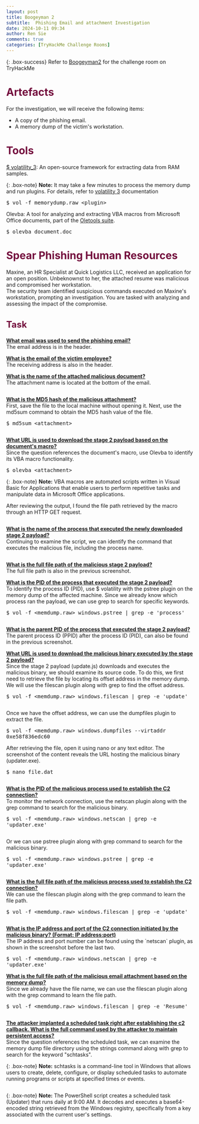 ```yaml
---
layout: post
title: Boogeyman 2
subtitle:  Phishing Email and attachment Investigation
date: 2024-10-11 09:34
author: Ren Sie
comments: true
categories: [TryHackMe Challenge Rooms]
---
```


{: .box-success}
 Refer to [Boogeyman2](https://tryhackme.com/room/boogeyman2) for the challenge room on TryHackMe

<!-- wp:heading {"level":1,"style":{"color":{"text":"#74103e"},"elements":{"link":{"color":{"text":"#74103e"}}}},"fontSize":"large"} -->
<h1 class="wp-block-heading has-text-color has-link-color has-large-font-size" style="color:#74103e">Artefacts</h1>
<!-- /wp:heading -->

<!-- wp:paragraph {"fontSize":"small"} -->
<p class="has-small-font-size">For the investigation, we will receive the following items:</p>
<!-- /wp:paragraph -->

<!-- wp:list {"fontSize":"small"} -->
<ul class="wp-block-list has-small-font-size"><!-- wp:list-item -->
<li>A copy of the phishing email.</li>
<!-- /wp:list-item -->

<!-- wp:list-item -->
<li>A memory dump of the victim's workstation.</li>
<!-- /wp:list-item --></ul>
<!-- /wp:list -->

<!-- wp:heading {"level":1,"style":{"color":{"text":"#74103e"},"elements":{"link":{"color":{"text":"#74103e"}}}},"fontSize":"large"} -->
<h1 class="wp-block-heading has-text-color has-link-color has-large-font-size" style="color:#74103e">Tools</h1>
<!-- /wp:heading -->

<!-- wp:paragraph {"align":"justify","fontSize":"small"} -->
<p class="has-text-align-justify has-small-font-size"><a href="https://github.com/volatilityfoundation/volatility3">$ volatility_3</a>: An open-source framework for extracting data from RAM samples.</p>
<!-- /wp:paragraph -->

{: .box-note}
**Note:** It may take a few minutes to process the memory dump and run plugins. For details, refer to [volatility 3](https://volatility3.readthedocs.io/en/latest/volatility3.plugins.html) documentation

<!-- wp:paragraph {"backgroundColor":"tertiary","fontSize":"small"} -->
<p class="has-tertiary-background-color has-background has-small-font-size"><kbd>$ vol -f memorydump.raw &lt;plugin&gt;</kbd></p>
<!-- /wp:paragraph -->

<!-- wp:paragraph {"align":"justify","fontSize":"small"} -->
<p class="has-text-align-justify has-small-font-size">Olevba: A tool for analyzing and extracting VBA macros from Microsoft Office documents, part of the <a href="https://github.com/decalage2/oletools">Oletools suite</a>.</p>
<!-- /wp:paragraph -->

<!-- wp:paragraph {"backgroundColor":"tertiary","fontSize":"small"} -->
<p class="has-tertiary-background-color has-background has-small-font-size"><kbd>$ olevba document.doc</kbd></p>
<!-- /wp:paragraph -->

<!-- wp:heading {"level":1,"style":{"color":{"text":"#74103e"},"elements":{"link":{"color":{"text":"#74103e"}}}},"fontSize":"large"} -->
<h1 class="wp-block-heading has-text-color has-link-color has-large-font-size" style="color:#74103e">Spear Phishing Human Resources</h1>
<!-- /wp:heading -->

<!-- wp:paragraph {"align":"justify","fontSize":"small"} -->
<p class="has-text-align-justify has-small-font-size">Maxine, an HR Specialist at Quick Logistics LLC, received an application for an open position. Unbeknownst to her, the attached resume was malicious and compromised her workstation.<br>The security team identified suspicious commands executed on Maxine's workstation, prompting an investigation. You are tasked with analyzing and assessing the impact of the compromise.</p>
<!-- /wp:paragraph -->

<!-- wp:heading {"style":{"typography":{"fontSize":"1.5rem"},"color":{"text":"#74103e"},"elements":{"link":{"color":{"text":"#74103e"}}}}} -->
<h2 class="wp-block-heading has-text-color has-link-color" style="color:#74103e;font-size:1.5rem">Task</h2>
<!-- /wp:heading -->

<!-- wp:paragraph {"align":"justify","fontSize":"small"} -->
<p class="has-text-align-justify has-small-font-size"><strong><span style="text-decoration: underline">What email was used to send the phishing email?</span></strong><br>The email address is in the header.</p>
<!-- /wp:paragraph -->

<!-- wp:paragraph {"align":"justify","fontSize":"small"} -->
<p class="has-text-align-justify has-small-font-size"><strong><span style="text-decoration: underline"><strong>What is the email of the victim employee?</strong></span></strong><br>The receiving address is also in the header.</p>
<!-- /wp:paragraph -->

<!-- wp:paragraph {"align":"justify","fontSize":"small"} -->
<p class="has-text-align-justify has-small-font-size"><strong><span style="text-decoration: underline"><strong>What is the name of the attached malicious document?</strong></span></strong><br>The attachment name is located at the bottom of the email.</p>
<!-- /wp:paragraph -->

<!-- wp:image {"id":3317,"sizeSlug":"large","linkDestination":"media"} -->
<figure class="wp-block-image size-large"><a href="https://1earnwithren.wordpress.com/wp-content/uploads/2024/10/image-294.png"><img src="https://1earnwithren.wordpress.com/wp-content/uploads/2024/10/image-294.png?w=975" alt="" class="wp-image-3317" /></a></figure>
<!-- /wp:image -->

<!-- wp:paragraph {"align":"justify","fontSize":"small"} -->
<p class="has-text-align-justify has-small-font-size"><span style="text-decoration: underline"><strong><strong>What is the MD5 hash of the malicious attachment?</strong></strong></span><br>First, save the file to the local machine without opening it. Next, use the md5sum command to obtain the MD5 hash value of the file.</p>
<!-- /wp:paragraph -->

<!-- wp:paragraph {"backgroundColor":"tertiary","fontSize":"small"} -->
<p class="has-tertiary-background-color has-background has-small-font-size"><kbd>$ md5sum &lt;attachment&gt;</kbd></p>
<!-- /wp:paragraph -->

<!-- wp:image {"id":3318,"sizeSlug":"large","linkDestination":"media"} -->
<figure class="wp-block-image size-large"><a href="https://1earnwithren.wordpress.com/wp-content/uploads/2024/10/image-295.png"><img src="https://1earnwithren.wordpress.com/wp-content/uploads/2024/10/image-295.png?w=975" alt="" class="wp-image-3318" /></a></figure>
<!-- /wp:image -->

<!-- wp:paragraph {"align":"justify","fontSize":"small"} -->
<p class="has-text-align-justify has-small-font-size"><strong><span style="text-decoration: underline"><strong>What URL is used to download the stage 2 payload based on the document's macro?</strong></span></strong><br>Since the question references the document's macro, use Olevba to identify its VBA macro functionality.</p>
<!-- /wp:paragraph -->

<!-- wp:paragraph {"backgroundColor":"tertiary","fontSize":"small"} -->
<p class="has-tertiary-background-color has-background has-small-font-size"><kbd>$ olevba &lt;attachment&gt;</kbd></p>
<!-- /wp:paragraph -->

{: .box-note}
**Note:** VBA macros are automated scripts written in Visual Basic for Applications that enable users to perform repetitive tasks and manipulate data in Microsoft Office applications.

<!-- wp:paragraph {"align":"justify","fontSize":"small"} -->
<p class="has-text-align-justify has-small-font-size">After reviewing the output, I found the file path retrieved by the macro through an HTTP GET request.</p>
<!-- /wp:paragraph -->

<!-- wp:image {"id":3320,"sizeSlug":"large","linkDestination":"media"} -->
<figure class="wp-block-image size-large"><a href="https://1earnwithren.wordpress.com/wp-content/uploads/2024/10/image-296.png"><img src="https://1earnwithren.wordpress.com/wp-content/uploads/2024/10/image-296.png?w=1024" alt="" class="wp-image-3320" /></a></figure>
<!-- /wp:image -->

<!-- wp:paragraph {"align":"justify","fontSize":"small"} -->
<p class="has-text-align-justify has-small-font-size"><strong><span style="text-decoration: underline"><strong>What is the name of the process that executed the newly downloaded stage 2 payload?</strong></span></strong><br>Continuing to examine the script, we can identify the command that executes the malicious file, including the process name.</p>
<!-- /wp:paragraph -->

<!-- wp:image {"id":3321,"sizeSlug":"large","linkDestination":"media"} -->
<figure class="wp-block-image size-large"><a href="https://1earnwithren.wordpress.com/wp-content/uploads/2024/10/image-297.png"><img src="https://1earnwithren.wordpress.com/wp-content/uploads/2024/10/image-297.png?w=975" alt="" class="wp-image-3321" /></a></figure>
<!-- /wp:image -->



<!-- wp:paragraph {"align":"justify","fontSize":"small"} -->
<p class="has-text-align-justify has-small-font-size"><strong><span style="text-decoration: underline"><strong>What is the full file path of the malicious stage 2 payload?</strong></span></strong><br>The full file path is also in the previous screenshot.</p>
<!-- /wp:paragraph -->

<!-- wp:paragraph {"align":"justify","fontSize":"small"} -->
<p class="has-text-align-justify has-small-font-size"><strong><span style="text-decoration: underline"><strong>What is the PID of the process that executed the stage 2 payload?</strong></span></strong><br>To identify the process ID (PID), use $ volatility with the pstree plugin on the memory dump of the affected machine. Since we already know which process ran the payload, we can use grep to search for specific keywords.</p>
<!-- /wp:paragraph -->

<!-- wp:paragraph {"backgroundColor":"tertiary","fontSize":"small"} -->
<p class="has-tertiary-background-color has-background has-small-font-size"><kbd>$ vol -f &lt;memdump.raw&gt; windows.pstree | grep -e 'process'</kbd></p>
<!-- /wp:paragraph -->

<!-- wp:image {"id":3323,"sizeSlug":"large","linkDestination":"media"} -->
<figure class="wp-block-image size-large"><a href="https://1earnwithren.wordpress.com/wp-content/uploads/2024/10/image-298.png"><img src="https://1earnwithren.wordpress.com/wp-content/uploads/2024/10/image-298.png?w=975" alt="" class="wp-image-3323" /></a></figure>
<!-- /wp:image -->

<!-- wp:paragraph {"align":"justify","fontSize":"small"} -->
<p class="has-text-align-justify has-small-font-size"><strong><span style="text-decoration: underline"><strong>What is the parent PID of the process that executed the stage 2 payload?</strong></span></strong><br>The parent process ID (PPID) after the process ID (PID), can also be found in the previous screenshot.</p>
<!-- /wp:paragraph -->

<!-- wp:paragraph {"align":"justify","fontSize":"small"} -->
<p class="has-text-align-justify has-small-font-size"><strong><span style="text-decoration: underline"><strong>What URL is used to download the malicious binary executed by the stage 2 payload?</strong></span></strong><br>Since the stage 2 payload (update.js) downloads and executes the malicious binary, we should examine its source code. To do this, we first need to retrieve the file by locating its offset address in the memory dump. We will use the filescan plugin along with grep to find the offset address.</p>
<!-- /wp:paragraph -->

<!-- wp:paragraph {"backgroundColor":"tertiary","fontSize":"small"} -->
<p class="has-tertiary-background-color has-background has-small-font-size"><kbd>$ vol -f &lt;memdump.raw&gt; windows.filescan | grep -e 'update'</kbd></p>
<!-- /wp:paragraph -->

<!-- wp:image {"id":3325,"sizeSlug":"large","linkDestination":"media"} -->
<figure class="wp-block-image size-large"><a href="https://1earnwithren.wordpress.com/wp-content/uploads/2024/10/image-299.png"><img src="https://1earnwithren.wordpress.com/wp-content/uploads/2024/10/image-299.png?w=1024" alt="" class="wp-image-3325" /></a></figure>
<!-- /wp:image -->

<!-- wp:paragraph {"align":"justify","fontSize":"small"} -->
<p class="has-text-align-justify has-small-font-size">Once we have the offset address, we can use the dumpfiles plugin to extract the file.</p>
<!-- /wp:paragraph -->

<!-- wp:paragraph {"backgroundColor":"tertiary","fontSize":"small"} -->
<p class="has-tertiary-background-color has-background has-small-font-size"><kbd>$ vol -f &lt;memdump.raw&gt; windows.dumpfiles --virtaddr 0xe58f836edc60</kbd></p>
<!-- /wp:paragraph -->

<!-- wp:paragraph {"align":"justify","fontSize":"small"} -->
<p class="has-text-align-justify has-small-font-size">After retrieving the file, open it using nano or any text editor. The screenshot of the content reveals the URL hosting the malicious binary (updater.exe).</p>
<!-- /wp:paragraph -->

<!-- wp:paragraph {"backgroundColor":"tertiary","fontSize":"small"} -->
<p class="has-tertiary-background-color has-background has-small-font-size"><kbd>$ nano file.dat</kbd></p>
<!-- /wp:paragraph -->

<!-- wp:image {"id":3326,"sizeSlug":"large","linkDestination":"media"} -->
<figure class="wp-block-image size-large"><a href="https://1earnwithren.wordpress.com/wp-content/uploads/2024/10/image-300.png"><img src="https://1earnwithren.wordpress.com/wp-content/uploads/2024/10/image-300.png?w=975" alt="" class="wp-image-3326" /></a></figure>
<!-- /wp:image -->

<!-- wp:paragraph {"align":"justify","fontSize":"small"} -->
<p class="has-text-align-justify has-small-font-size"><strong><span style="text-decoration: underline"><strong>What is the PID of the malicious process used to establish the C2 connection?</strong></span></strong><br>To monitor the network connection, use the netscan plugin along with the grep command to search for the malicious binary.</p>
<!-- /wp:paragraph -->

<!-- wp:paragraph {"backgroundColor":"tertiary","fontSize":"small"} -->
<p class="has-tertiary-background-color has-background has-small-font-size"><kbd>$ vol -f &lt;memdump.raw&gt; windows.netscan | grep -e 'updater.exe'</kbd></p>
<!-- /wp:paragraph -->

<!-- wp:image {"id":3329,"sizeSlug":"large","linkDestination":"media"} -->
<figure class="wp-block-image size-large"><a href="https://1earnwithren.wordpress.com/wp-content/uploads/2024/10/image-301.png"><img src="https://1earnwithren.wordpress.com/wp-content/uploads/2024/10/image-301.png?w=1024" alt="" class="wp-image-3329" /></a></figure>
<!-- /wp:image -->

<!-- wp:paragraph {"align":"justify","fontSize":"small"} -->
<p class="has-text-align-justify has-small-font-size">Or we can use pstree plugin along with grep command to search for the malicious binary.</p>
<!-- /wp:paragraph -->

<!-- wp:paragraph {"backgroundColor":"tertiary","fontSize":"small"} -->
<p class="has-tertiary-background-color has-background has-small-font-size"><kbd>$ vol -f &lt;memdump.raw&gt; windows.pstree | grep -e 'updater.exe'</kbd></p>
<!-- /wp:paragraph -->

<!-- wp:image {"id":3330,"sizeSlug":"large","linkDestination":"media"} -->
<figure class="wp-block-image size-large"><a href="https://1earnwithren.wordpress.com/wp-content/uploads/2024/10/image-302.png"><img src="https://1earnwithren.wordpress.com/wp-content/uploads/2024/10/image-302.png?w=975" alt="" class="wp-image-3330" /></a></figure>
<!-- /wp:image -->

<!-- wp:paragraph {"align":"justify","fontSize":"small"} -->
<p class="has-text-align-justify has-small-font-size"><strong><span style="text-decoration: underline"><strong>What is the full file path of the malicious process used to establish the C2 connection?</strong></span></strong><br>We can use the filescan plugin along with the grep command to learn the file path.</p>
<!-- /wp:paragraph -->

<!-- wp:paragraph {"backgroundColor":"tertiary","fontSize":"small"} -->
<p class="has-tertiary-background-color has-background has-small-font-size"><kbd>$ vol -f &lt;memdump.raw&gt; windows.filescan | grep -e 'update'</kbd></p>
<!-- /wp:paragraph -->

<!-- wp:image {"id":3331,"sizeSlug":"large","linkDestination":"media"} -->
<figure class="wp-block-image size-large"><a href="https://1earnwithren.wordpress.com/wp-content/uploads/2024/10/image-303.png"><img src="https://1earnwithren.wordpress.com/wp-content/uploads/2024/10/image-303.png?w=975" alt="" class="wp-image-3331" /></a></figure>
<!-- /wp:image -->

<!-- wp:paragraph {"align":"justify","fontSize":"small"} -->
<p class="has-text-align-justify has-small-font-size"><strong><span style="text-decoration: underline"><strong>What is the IP address and port of the C2 connection initiated by the malicious binary? (Format: IP address:port)</strong></span></strong><br>The IP address and port number can be found using the `netscan` plugin, as shown in the screenshot before the last two.</p>
<!-- /wp:paragraph -->

<!-- wp:paragraph {"backgroundColor":"tertiary","fontSize":"small"} -->
<p class="has-tertiary-background-color has-background has-small-font-size"><kbd>$ vol -f &lt;memdump.raw&gt; windows.netscan | grep -e 'updater.exe'</kbd></p>
<!-- /wp:paragraph -->

<!-- wp:paragraph {"align":"justify","fontSize":"small"} -->
<p class="has-text-align-justify has-small-font-size"><strong><span style="text-decoration: underline"><strong>What is the full file path of the malicious email attachment based on the memory dump?</strong></span></strong><br>Since we already have the file name, we can use the filescan plugin along with the grep command to learn the file path.</p>
<!-- /wp:paragraph -->

<!-- wp:paragraph {"backgroundColor":"tertiary","fontSize":"small"} -->
<p class="has-tertiary-background-color has-background has-small-font-size"><kbd>$ vol -f &lt;memdump.raw&gt; windows.filescan | grep -e 'Resume'</kbd></p>
<!-- /wp:paragraph -->

<!-- wp:image {"id":3333,"sizeSlug":"large","linkDestination":"media"} -->
<figure class="wp-block-image size-large"><a href="https://1earnwithren.wordpress.com/wp-content/uploads/2024/10/image-304.png"><img src="https://1earnwithren.wordpress.com/wp-content/uploads/2024/10/image-304.png?w=975" alt="" class="wp-image-3333" /></a></figure>
<!-- /wp:image -->

<!-- wp:paragraph {"align":"justify","fontSize":"small"} -->
<p class="has-text-align-justify has-small-font-size"><strong><span style="text-decoration: underline"><strong>The attacker implanted a scheduled task right after establishing the c2 callback. What is the full command used by the attacker to maintain persistent access?</strong></span></strong><br>Since the question references the scheduled task, we can examine the memory dump file directory using the strings command along with grep to search for the keyword "schtasks".</p>
<!-- /wp:paragraph -->

{: .box-note}
**Note:** schtasks is a command-line tool in Windows that allows users to create, delete, configure, or display scheduled tasks to automate running programs or scripts at specified times or events.

<!-- wp:image {"id":3334,"sizeSlug":"large","linkDestination":"media"} -->
<figure class="wp-block-image size-large"><a href="https://1earnwithren.wordpress.com/wp-content/uploads/2024/10/image-305.png"><img src="https://1earnwithren.wordpress.com/wp-content/uploads/2024/10/image-305.png?w=975" alt="" class="wp-image-3334" /></a></figure>
<!-- /wp:image -->

{: .box-note}
**Note:** The PowerShell script creates a scheduled task (Updater) that runs daily at 9:00 AM. It decodes and executes a base64-encoded string retrieved from the Windows registry, specifically from a key associated with the current user's settings.
